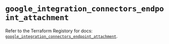# `google_integration_connectors_endpoint_attachment`

Refer to the Terraform Registory for docs: [`google_integration_connectors_endpoint_attachment`](https://registry.terraform.io/providers/hashicorp/google-beta/5.21.0/docs/resources/google_integration_connectors_endpoint_attachment).

